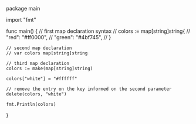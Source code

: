 package main

import "fmt"

func main() {
	// first map declaration syntax
	// colors := map[string]string{
	// 	"red":   "#ff0000",
	// 	"green": "#4bf745",
	// }

	// second map declaration
	// var colors map[string]string

	// third map declaration
	colors := make(map[string]string)

	colors["white"] = "#ffffff"

	// remove the entry on the key informed on the second parameter
	delete(colors, "white")

	fmt.Println(colors)
}
